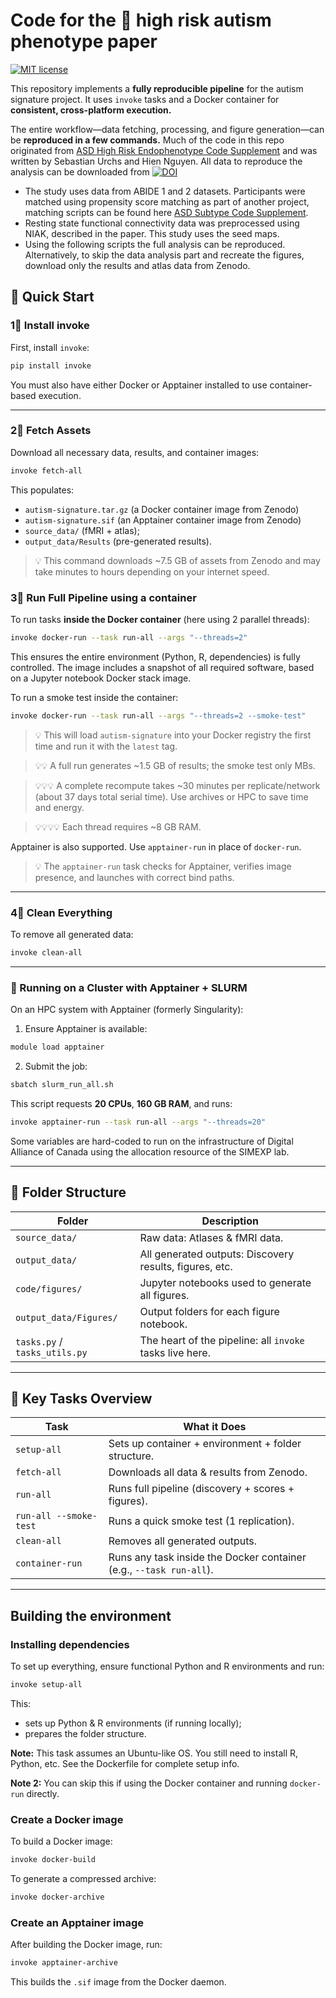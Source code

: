 # Code for the 🧠 high risk autism phenotype paper
[![MIT license](https://img.shields.io/badge/License-MIT-blue.svg)](https://lbesson.mit-license.org/)

This repository implements a **fully reproducible pipeline** for the autism signature project. It uses `invoke` tasks and a Docker container for **consistent, cross-platform execution.**

The entire workflow—data fetching, processing, and figure generation—can be **reproduced in a few commands.**
Much of the code in this repo originated from [ASD High Risk Endophenotype Code Supplement](https://github.com/surchs/ASD_high_risk_endophenotype_code_supplement) and was written by Sebastian Urchs and Hien Nguyen.
All data to reproduce the analysis can be downloaded from [![DOI](https://zenodo.org/badge/DOI/10.5281/zenodo.15706115.svg)](https://doi.org/10.5281/zenodo.15706115)  

- The study uses data from ABIDE 1 and 2 datasets. Participants were matched using propensity score matching as part of another project, matching scripts can be found here [ASD Subtype Code Supplement](https://github.com/surchs/ASD_subtype_code_supplement/tree/master/scripts/pheno).
- Resting state functional connectivity data was preprocessed using NIAK, described in the paper. This study uses the seed maps.
- Using the following scripts the full analysis can be reproduced. Alternatively, to skip the data analysis part and recreate the figures, download only the results and atlas data from Zenodo.


## 🚀 Quick Start

### 1⃣ Install invoke

First, install `invoke`:

```bash
pip install invoke
```

You must also have either Docker or Apptainer installed to use container-based execution.

---

### 2⃣ Fetch Assets

Download all necessary data, results, and container images:

```bash
invoke fetch-all
```

This populates:
* `autism-signature.tar.gz` (a Docker container image from Zenodo)
* `autism-signature.sif` (an Apptainer container image from Zenodo)
* `source_data/` (fMRI + atlas);
* `output_data/Results` (pre-generated results).

> 💡 This command downloads ~7.5 GB of assets from Zenodo and may take minutes to hours depending on your internet speed.

### 3⃣ Run Full Pipeline using a container

To run tasks **inside the Docker container** (here using 2 parallel threads):

```bash
invoke docker-run --task run-all --args "--threads=2"
```

This ensures the entire environment (Python, R, dependencies) is fully controlled. The image includes a snapshot of all required software, based on a Jupyter notebook Docker stack image.

To run a smoke test inside the container:

```bash
invoke docker-run --task run-all --args "--threads=2 --smoke-test"
```

> 💡 This will load `autism-signature` into your Docker registry the first time and run it with the `latest` tag.

> 💡💡 A full run generates ~1.5 GB of results; the smoke test only MBs.

> 💡💡💡 A complete recompute takes ~30 minutes per replicate/network (about 37 days total serial time). Use archives or HPC to save time and energy.

> 💡💡💡💡 Each thread requires ~8 GB RAM.

Apptainer is also supported. Use `apptainer-run` in place of `docker-run`.

> 💡 The `apptainer-run` task checks for Apptainer, verifies image presence, and launches with correct bind paths.

---

### 4⃣ Clean Everything

To remove all generated data:

```bash
invoke clean-all
```

---
### 🔪 Running on a Cluster with Apptainer + SLURM

On an HPC system with Apptainer (formerly Singularity):

1. Ensure Apptainer is available:

```bash
module load apptainer
```

2. Submit the job:

```bash
sbatch slurm_run_all.sh
```

This script requests **20 CPUs**, **160 GB RAM**, and runs:

```bash
invoke apptainer-run --task run-all --args "--threads=20"
```
Some variables are hard-coded to run on the infrastructure of Digital Alliance of Canada using the allocation resource of the SIMEXP lab.

---
## 📁 Folder Structure

| Folder                        | Description                                              |
| ----------------------------- | -------------------------------------------------------- |
| `source_data/`                | Raw data: Atlases & fMRI data.                           |
| `output_data/`                | All generated outputs: Discovery results, figures, etc.  |
| `code/figures/`               | Jupyter notebooks used to generate all figures.          |
| `output_data/Figures/`        | Output folders for each figure notebook.                 |
| `tasks.py` / `tasks_utils.py` | The heart of the pipeline: all `invoke` tasks live here. |

---

## 📝 Key Tasks Overview

| Task                   | What it Does                                                        |
| ---------------------- | ------------------------------------------------------------------- |
| `setup-all`            | Sets up container + environment + folder structure.                 |
| `fetch-all`            | Downloads all data & results from Zenodo.                           |
| `run-all`              | Runs full pipeline (discovery + scores + figures).                  |
| `run-all --smoke-test` | Runs a quick smoke test (1 replication).                            |
| `clean-all`            | Removes all generated outputs.                                      |
| `container-run`        | Runs any task inside the Docker container (e.g., `--task run-all`). |

---

## Building the environment

### Installing dependencies
To set up everything, ensure functional Python and R environments and run:

```bash
invoke setup-all
```

This:

* sets up Python & R environments (if running locally);
* prepares the folder structure.

**Note:**
This task assumes an Ubuntu-like OS. You still need to install R, Python, etc. See the Dockerfile for complete setup info.

**Note 2:**
You can skip this if using the Docker container and running `docker-run` directly.

### Create a Docker image
To build a Docker image:

```bash
invoke docker-build
```

To generate a compressed archive:

```bash
invoke docker-archive
```

### Create an Apptainer image
After building the Docker image, run:

```bash
invoke apptainer-archive
```

This builds the `.sif` image from the Docker daemon.
